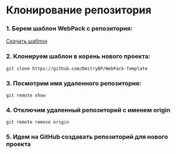 # Клонирование репозитория

### 1. Берем шаблон WebPack с репозитория:

[Скачать шаблон](https://github.com/DmitryBP/WebPack-Template)

### 2. Клонируем шаблон в корень нового проекта:

    git clone https://github.com/DmitryBP/WebPack-Template

### 3. Посмотрим имя удаленного репозитория:

    git remote show 

### 4. Отключим удаленный репозиторий с именем origin 
    
    git remote remove origin 

### 5. Идем на GitHub создавать репозиторий для нового проекта

